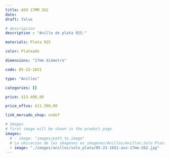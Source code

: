 ```yaml
---
title: ASO 17MM 262
date: 
draft: false

# descripcion
description : "Anillo de plata 925."

materials: Plata 925

color: Plateado

dimensions: "17mm diámetro"

code: 05-23-1651

type: "Anillos"

categories: []

price: $13.400,00

price_eftvo: $11.388,00

link_mercado_shop: undef

# Images
# first image will be shown in the product page
images:
  # - image: "images/path_to_image"
  # La ubicacion de las imagenes es imagenes/Anillos/Anillos.Solo Plata/05-23-1651-aso-17mm-262
  - image: "./images/anillos/solo_plata/05-23-1651-aso-17mm-262.jpg"
---
```

